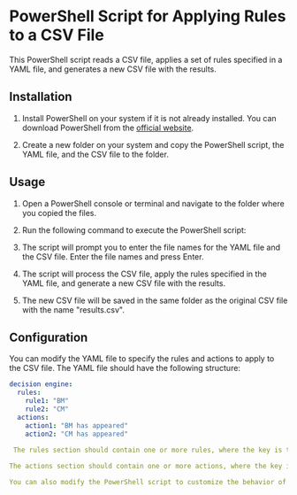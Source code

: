 # PowerShell Script for Applying Rules to a CSV File

This PowerShell script reads a CSV file, applies a set of rules specified in a YAML file, and generates a new CSV file with the results.

## Installation

1. Install PowerShell on your system if it is not already installed. You can download PowerShell from the [official website](https://docs.microsoft.com/en-us/powershell/scripting/install/installing-powershell).

2. Create a new folder on your system and copy the PowerShell script, the YAML file, and the CSV file to the folder.

## Usage

1. Open a PowerShell console or terminal and navigate to the folder where you copied the files.

2. Run the following command to execute the PowerShell script:

3. The script will prompt you to enter the file names for the YAML file and the CSV file. Enter the file names and press Enter.

4. The script will process the CSV file, apply the rules specified in the YAML file, and generate a new CSV file with the results.

5. The new CSV file will be saved in the same folder as the original CSV file with the name "results.csv".

## Configuration

You can modify the YAML file to specify the rules and actions to apply to the CSV file. The YAML file should have the following structure:

```yaml
decision engine:
  rules:
    rule1: "BM"
    rule2: "CM"
  actions:
    action1: "BM has appeared"
    action2: "CM has appeared"
    
 The rules section should contain one or more rules, where the key is the name of the rule and the value is the value to search for in the CSV file.

The actions section should contain one or more actions, where the key is the name of the action and the value is the message to display or perform when the corresponding rule is matched.

You can also modify the PowerShell script to customize the behavior of the script, such as how the rules are applied to the CSV file and how the results are saved to the new CSV file.
